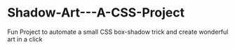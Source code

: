 # Shadow-Art---A-CSS-Project
Fun Project to automate a small CSS box-shadow trick and create wonderful art in a click
